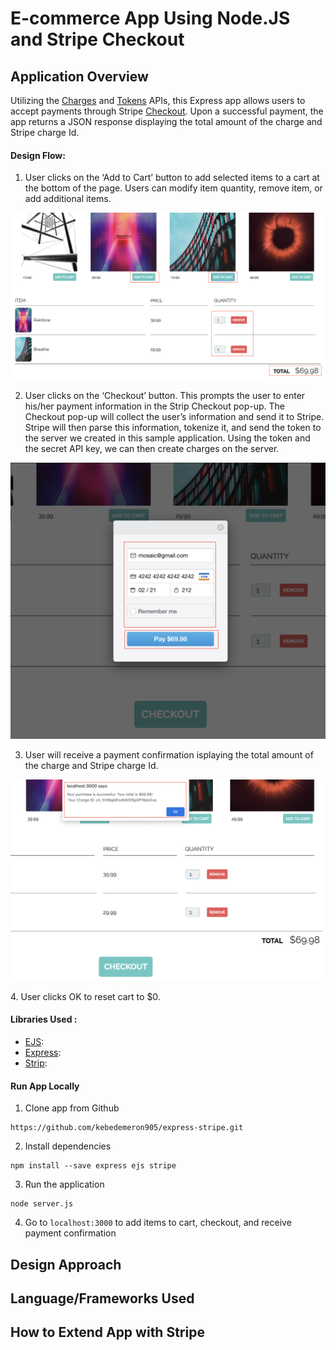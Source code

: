 # E-commerce App Using Node.JS and Stripe Checkout

## Application Overview 

Utilizing the [Charges](https://stripe.com/docs/api/charges) and [Tokens](https://stripe.com/docs/api/tokens) APIs, this Express app allows users to accept payments through Stripe [Checkout](https://stripe.com/docs/payments/checkout). Upon a successful payment, the app returns a JSON response displaying the total amount of the charge and Stripe charge Id.

#### Design Flow:

1. User clicks on the ‘Add to Cart’ button to add selected items to a cart at the bottom of the page. Users can modify item quantity, remove item, or add additional items.

![Add to Cart](images/image2.png)

2. User clicks on the ‘Checkout’ button. This prompts the user to enter his/her payment information in the Strip Checkout pop-up. 
The Checkout pop-up will collect the user’s information and send it to Stripe. Stripe will then parse this information, tokenize it, and send the token to the server we created in this sample application. Using the token and the secret API key, we can then create charges on the server. 

![Enter Payment Info](images/image3.png)

</b>
</b>

3. User will receive a payment confirmation isplaying the total amount of the charge and Stripe charge Id.

![Payment Confirmation](images/image4.png)

</b>
</b>
4. User clicks OK to reset cart to $0. 

</b>
</b>

#### Libraries Used :

* [EJS](https://ejs.co/):
* [Express](https://expressjs.com/):
* [Strip](https://stripe.com/docs/development/quickstart):


#### Run App Locally


1. Clone app from Github

```
https://github.com/kebedemeron905/express-stripe.git
```


2. Install dependencies

```
npm install --save express ejs stripe
```

3. Run the application

```
node server.js
```

4. Go to `localhost:3000` to add items to cart, checkout, and receive payment confirmation

## Design Approach



## Language/Frameworks Used



## How to Extend App with Stripe